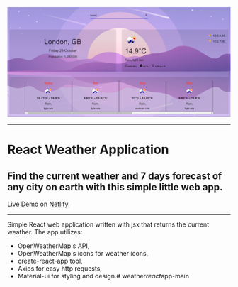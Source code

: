 ![Screenshot](screenshot.png)

---

# React Weather Application 
## Find the current weather and 7 days forecast of any city on earth with this simple little web app.

Live Demo on [Netlify](https://monitor-weather.netlify.app).

---

Simple React web application written with jsx that returns the current weather. The app utilizes:

- OpenWeatherMap's API,
- OpenWeatherMap's icons for weather icons,  
- create-react-app tool,
- Axios for easy http requests,
- Material-ui for styling and design.#   w e a t h e r _ r e a c t _ a p p - m a i n 
 
 